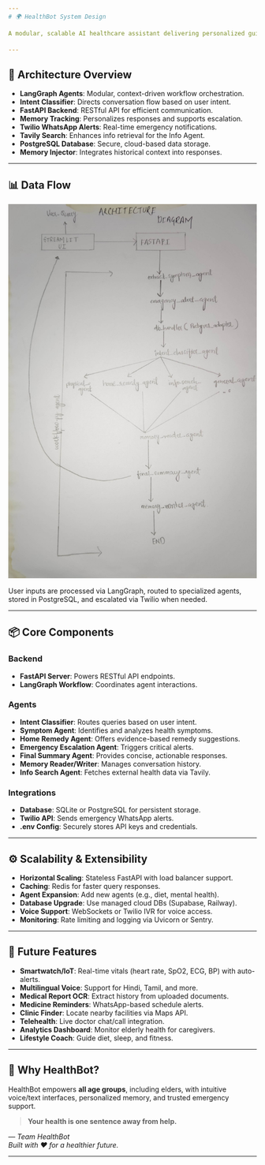 ```yaml
---
# 🌍 HealthBot System Design

A modular, scalable AI healthcare assistant delivering personalized guidance, emergency escalation, and seamless voice/text interactions for all ages.

---
```


## 🚀 Architecture Overview

- **LangGraph Agents**: Modular, context-driven workflow orchestration.
- **Intent Classifier**: Directs conversation flow based on user intent.
- **FastAPI Backend**: RESTful API for efficient communication.
- **Memory Tracking**: Personalizes responses and supports escalation.
- **Twilio WhatsApp Alerts**: Real-time emergency notifications.
- **Tavily Search**: Enhances info retrieval for the Info Agent.
- **PostgreSQL Database**: Secure, cloud-based data storage.
- **Memory Injector**: Integrates historical context into responses.

---

## 📊 Data Flow

<img src="IMG_20250710_212427.jpg" alt="HealthBot Data Flow" width="600"/>

User inputs are processed via LangGraph, routed to specialized agents, stored in PostgreSQL, and escalated via Twilio when needed.

---

## 📦 Core Components

### Backend
- **FastAPI Server**: Powers RESTful API endpoints.
- **LangGraph Workflow**: Coordinates agent interactions.

### Agents
- **Intent Classifier**: Routes queries based on user intent.
- **Symptom Agent**: Identifies and analyzes health symptoms.
- **Home Remedy Agent**: Offers evidence-based remedy suggestions.
- **Emergency Escalation Agent**: Triggers critical alerts.
- **Final Summary Agent**: Provides concise, actionable responses.
- **Memory Reader/Writer**: Manages conversation history.
- **Info Search Agent**: Fetches external health data via Tavily.

### Integrations
- **Database**: SQLite or PostgreSQL for persistent storage.
- **Twilio API**: Sends emergency WhatsApp alerts.
- **.env Config**: Securely stores API keys and credentials.

---

## ⚙️ Scalability & Extensibility

- **Horizontal Scaling**: Stateless FastAPI with load balancer support.
- **Caching**: Redis for faster query responses.
- **Agent Expansion**: Add new agents (e.g., diet, mental health).
- **Database Upgrade**: Use managed cloud DBs (Supabase, Railway).
- **Voice Support**: WebSockets or Twilio IVR for voice access.
- **Monitoring**: Rate limiting and logging via Uvicorn or Sentry.

---

## 🔮 Future Features

- **Smartwatch/IoT**: Real-time vitals (heart rate, SpO2, ECG, BP) with auto-alerts.
- **Multilingual Voice**: Support for Hindi, Tamil, and more.
- **Medical Report OCR**: Extract history from uploaded documents.
- **Medicine Reminders**: WhatsApp-based schedule alerts.
- **Clinic Finder**: Locate nearby facilities via Maps API.
- **Telehealth**: Live doctor chat/call integration.
- **Analytics Dashboard**: Monitor elderly health for caregivers.
- **Lifestyle Coach**: Guide diet, sleep, and fitness.

---

## 🏁 Why HealthBot?

HealthBot empowers **all age groups**, including elders, with intuitive voice/text interfaces, personalized memory, and trusted emergency support.

> **Your health is one sentence away from help.**

*— Team HealthBot*  
*Built with ❤️ for a healthier future.*

---
